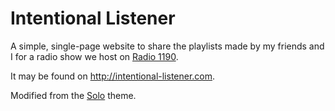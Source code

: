 # Intentional Listener
A simple, single-page website to share the playlists made by my friends and I for a radio show we host on [Radio 1190](http://www.radio1190.org).

It may be found on http://intentional-listener.com.

Modified from the [Solo](http://chibicode.github.io/solo) theme.

